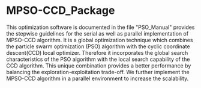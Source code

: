 # MPSO-CCD_Package
This optimization software is documented in the file "PSO_Manual" provides the stepwise guidelines for the serial as well as parallel implementation of MPSO-CCD algorithm. It is a global optimization technique which combines the particle swarm optimization (PSO) algorithm with the cyclic coordinate descent(CCD) local optimizer. Therefore it incorporates  the global search characteristics of the PSO algorithm with the local search capability of the CCD algorithm. This unique combination provides a better performance by balancing the exploration-exploitation trade-off. We further implement the MPSO-CCD algorithm in a parallel environment to increase the scalability.
